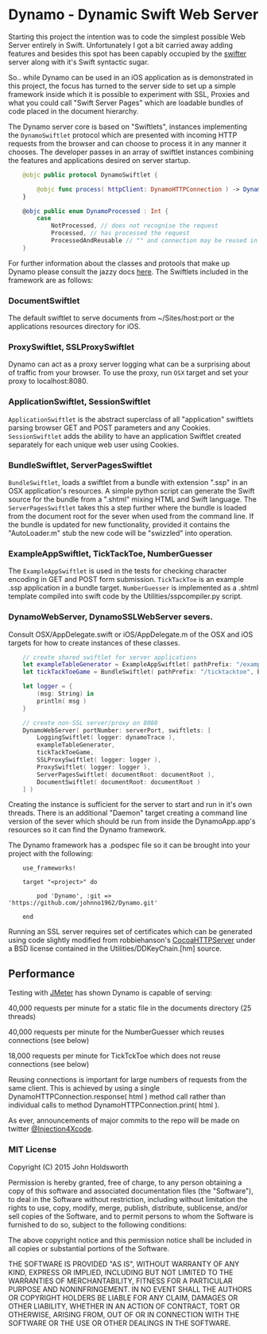 
# Dynamo - Dynamic Swift Web Server

Starting this project the intention was to code the simplest possible Web Server entirely
in Swift. Unfortunately I got a bit carried away adding features and besides this spot has been
capably occupied by the [swifter](https://github.com/glock45/swifter) server along with it's
Swift syntactic sugar.

So.. while Dynamo can be used in an iOS application as is demonstrated in this project, the focus
has turned to the server side to set up a simple framework inside which it is possible to experiment
with SSL, Proxies and what you could call "Swift Server Pages" which are loadable bundles of code
placed in the document hierarchy.

The Dynamo server core is based on "Swiftlets", instances implementing the `DynamoSwiftlet` protocol
which are presented with incoming HTTP requests from the browser and can choose to process it in any
manner it chooses. The developer passes in an array of swiftlet instances combining the features 
and applications desired on server startup.

```Swift
    @objc public protocol DynamoSwiftlet {

        @objc func process( httpClient: DynamoHTTPConnection ) -> DynamoProcessed    
    }

    @objc public enum DynamoProcessed : Int {
        case
            NotProcessed, // does not recognise the request
            Processed, // has processed the request
            ProcessedAndReusable // "" and connection may be reused in HTTP/1.1
    }
```

For further information about the classes and protools that make up Dynamo please consult the jazzy docs
[here](http://johnholdsworth.com/dynamo/docs/). The Swiftlets included in the framework are as follows:

### DocumentSwiftlet

The default swiftlet to serve documents from ~/Sites/host:port or the applications resources directory for iOS.

### ProxySwiftlet, SSLProxySwiftlet

Dynamo can act as a proxy server logging what can be a surprising about of traffic from your browser.
To use the proxy, run `OSX` target and set your proxy to localhost:8080.

### ApplicationSwiftlet, SessionSwiftlet

`ApplicationSwiftlet` is the abstract superclass of all "application" swiftlets parsing browser GET and POST
parameters and any Cookies. `SessionSwiftlet` adds the ability to have an application Swiftlet
created separately for each unique web user using Cookies.

### BundleSwiftlet, ServerPagesSwiftlet

`BundleSwiftlet`, loads a swiftlet from a bundle with extension ".ssp" in an OSX application's resources.
A simple python script can generate the Swift source for the bundle from a ".shtml" mixing HTML and Swift
language. The `ServerPagesSwiftlet` takes this a step further where the bundle is loaded from the
document root for the sever when used from the command line. If the bundle is updated for new functionality,
provided it contains the "AutoLoader.m" stub the new code will be "swizzled" into operation.

### ExampleAppSwiftlet, TickTackToe, NumberGuesser

The `ExampleAppSwiftlet` is used in the tests for checking character encoding in GET and POST
form submission. `TickTackToe` is an example .ssp application in a bundle target. `NumberGuesser` is 
implemented as a .shtml template compiled into swift code by the Utilities/sspcompiler.py script.

### DynamoWebServer, DynamoSSLWebServer severs.

Consult OSX/AppDelegate.swift or iOS/AppDelegate.m of the OSX and iOS targets for how to create
instances of these classes. 

```Swift
    // create shared swiftlet for server applications
    let exampleTableGenerator = ExampleAppSwiftlet( pathPrefix: "/example" )
    let tickTackToeGame = BundleSwiftlet( pathPrefix: "/ticktacktoe", bundleName: "TickTackToe" )!

    let logger = {
        (msg: String) in
        println( msg )
    }

    // create non-SSL server/proxy on 8080
    DynamoWebServer( portNumber: serverPort, swiftlets: [
        LoggingSwiftlet( logger: dynamoTrace ),
        exampleTableGenerator,
        tickTackToeGame,
        SSLProxySwiftlet( logger: logger ),
        ProxySwiftlet( logger: logger ),
        ServerPagesSwiftlet( documentRoot: documentRoot ),
        DocumentSwiftlet( documentRoot: documentRoot )
    ] )
```

Creating the instance is sufficient for the server to start and run in it's own threads.
There is an additional "Daemon" target creating a command line version of the sever which should
be run from inside the DynamoApp.app's resources so it can find the Dynamo framework.

The Dynamo framework has a .podspec file so it can be brought into your project with the following:

```
    use_frameworks!

    target "<project>" do

        pod 'Dynamo', :git => 'https://github.com/johnno1962/Dynamo.git'

    end
```

Running an SSL server requires set of certificates which can be generated using code slightly modified
from robbiehanson's [CocoaHTTPServer](https://github.com/robbiehanson/CocoaHTTPServer) under a
BSD license contained in the Utilities/DDKeyChain.[hm] source.

## Performance

Testing with [JMeter](http://jmeter.apache.org/) has shown Dynamo is capable of serving:

40,000 requests per minute for a static file in the documents directory (25 threads)

40,000 requests per minute for the NumberGuesser which reuses connections (see below)

18,000 requests per minute for TickTckToe which does not reuse connections (see below)

Reusing connections is important for large numbers of requests from the same client. This is
achieved by using a single DynamoHTTPConnection.response( html ) method call rather than
individual calls to method DynamoHTTPConnection.print( html ).

As ever, announcements of major commits to the repo will be made on twitter 
[@Injection4Xcode](https://twitter.com/#!/@Injection4Xcode).

### MIT License

Copyright (C) 2015 John Holdsworth

Permission is hereby granted, free of charge, to any person obtaining a copy of this software and associated 
documentation files (the "Software"), to deal in the Software without restriction, including without limitation 
the rights to use, copy, modify, merge, publish, distribute, sublicense, and/or sell copies of the Software, 
and to permit persons to whom the Software is furnished to do so, subject to the following conditions:

The above copyright notice and this permission notice shall be included in all copies or substantial 
portions of the Software.

THE SOFTWARE IS PROVIDED "AS IS", WITHOUT WARRANTY OF ANY KIND, EXPRESS OR IMPLIED, INCLUDING BUT NOT 
LIMITED TO THE WARRANTIES OF MERCHANTABILITY, FITNESS FOR A PARTICULAR PURPOSE AND NONINFRINGEMENT. 
IN NO EVENT SHALL THE AUTHORS OR COPYRIGHT HOLDERS BE LIABLE FOR ANY CLAIM, DAMAGES OR OTHER LIABILITY, 
WHETHER IN AN ACTION OF CONTRACT, TORT OR OTHERWISE, ARISING FROM, OUT OF OR IN CONNECTION WITH THE 
SOFTWARE OR THE USE OR OTHER DEALINGS IN THE SOFTWARE.

